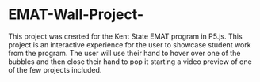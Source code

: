 # EMAT-Wall-Project-
This project was created for the Kent State EMAT program in P5.js.
This project is an interactive experience for the user to showcase student work from the program.
The user will use their hand to hover over one of the bubbles and then close their hand to pop it starting a video preview of one of the few projects included. 
